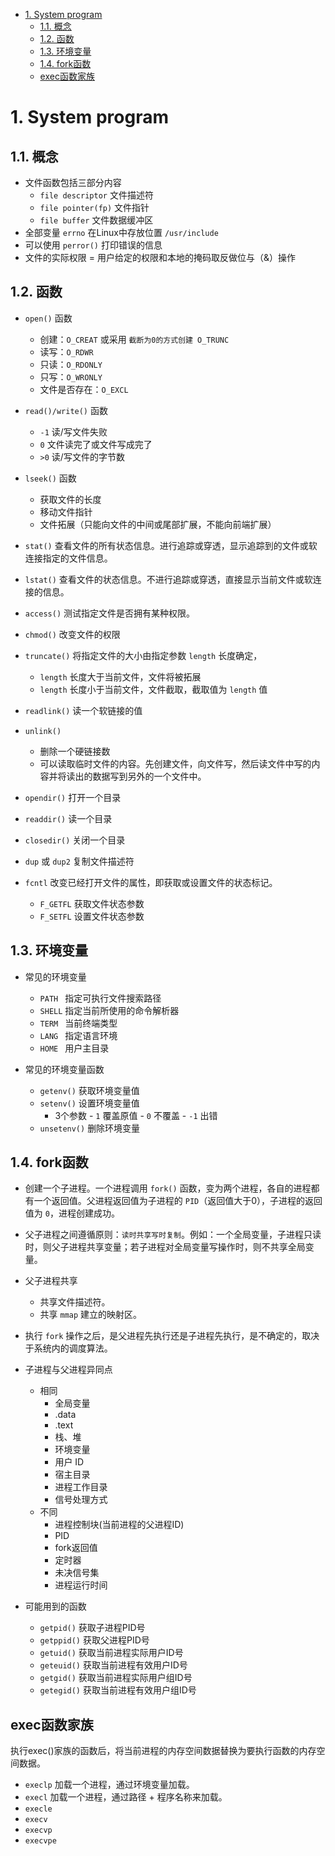 <!--
 * @Author: JohnJeep
 * @Date: 2020-05-23 23:12:17
 * @LastEditTime: 2020-06-04 22:28:47
 * @LastEditors: Please set LastEditors
 * @Description: 系统函数的使用
--> 
<!-- TOC -->

- [1. System program](#1-system-program)
  - [1.1. 概念](#11-概念)
  - [1.2. 函数](#12-函数)
  - [1.3. 环境变量](#13-环境变量)
  - [1.4. fork函数](#14-fork函数)
  - [exec函数家族](#exec函数家族)

<!-- /TOC -->

# 1. System program
## 1.1. 概念
- 文件函数包括三部分内容
  - `file descriptor`  文件描述符
  - `file pointer(fp)` 文件指针
  - `file buffer`     文件数据缓冲区 
- 全部变量 `errno` 在Linux中存放位置 `/usr/include`
- 可以使用 `perror()` 打印错误的信息
- 文件的实际权限 = 用户给定的权限和本地的掩码取反做位与（&）操作


## 1.2. 函数
- `open()` 函数
  - 创建：`O_CREAT` 或采用 `截断为0的方式创建 O_TRUNC`
  - 读写：`O_RDWR`
  - 只读：`O_RDONLY`
  - 只写：`O_WRONLY`
  - 文件是否存在：`O_EXCL`
- `read()/write()` 函数
  - `-1` 读/写文件失败
  - `0`  文件读完了或文件写成完了
  - `>0` 读/写文件的字节数
- `lseek()` 函数 
  - 获取文件的长度
  - 移动文件指针
  - 文件拓展（只能向文件的中间或尾部扩展，不能向前端扩展）
- `stat()` 查看文件的所有状态信息。进行追踪或穿透，显示追踪到的文件或软连接指定的文件信息。
- `lstat()` 查看文件的状态信息。不进行追踪或穿透，直接显示当前文件或软连接的信息。
- `access()` 测试指定文件是否拥有某种权限。 
- `chmod()` 改变文件的权限
- `truncate()` 将指定文件的大小由指定参数 `length` 长度确定，
  - `length` 长度大于当前文件，文件将被拓展
  - `length` 长度小于当前文件，文件截取，截取值为 `length` 值
- `readlink()` 读一个软链接的值
- `unlink()` 
  - 删除一个硬链接数
  - 可以读取临时文件的内容。先创建文件，向文件写，然后读文件中写的内容并将读出的数据写到另外的一个文件中。


- `opendir()` 打开一个目录
- `readdir()` 读一个目录
- `closedir()` 关闭一个目录


- `dup` 或 `dup2` 复制文件描述符
- `fcntl` 改变已经打开文件的属性，即获取或设置文件的状态标记。
  - `F_GETFL` 获取文件状态参数
  - `F_SETFL` 设置文件状态参数
   

## 1.3. 环境变量
- 常见的环境变量
  - `PATH ` 指定可执行文件搜索路径
  - `SHELL` 指定当前所使用的命令解析器
  - `TERM ` 当前终端类型
  - `LANG ` 指定语言环境
  - `HOME ` 用户主目录


- 常见的环境变量函数 
  - `getenv()` 获取环境变量值
  - `setenv()` 设置环境变量值
	  - 3个参数
			- `1`  覆盖原值
			- `0`  不覆盖
			- `-1` 出错
  - `unsetenv()` 删除环境变量



## 1.4. fork函数
- 创建一个子进程。一个进程调用 `fork()` 函数，变为两个进程，各自的进程都有一个返回值。父进程返回值为子进程的 `PID`（返回值大于0），子进程的返回值为 `0`，进程创建成功。
- 父子进程之间遵循原则：`读时共享写时复制`。例如：一个全局变量，子进程只读时，则父子进程共享变量；若子进程对全局变量写操作时，则不共享全局变量。
- 父子进程共享
  - 共享文件描述符。
  - 共享 `mmap` 建立的映射区。
- 执行 `fork` 操作之后，是父进程先执行还是子进程先执行，是不确定的，取决于系统内的调度算法。
- 子进程与父进程异同点
  - 相同
    - 全局变量 
    - .data
    - .text
    - 栈、堆
    - 环境变量
    - 用户 ID
    - 宿主目录
    - 进程工作目录
    - 信号处理方式
  - 不同
    - 进程控制块(当前进程的父进程ID)
    - PID
    - fork返回值
    - 定时器
    - 未决信号集
    - 进程运行时间 


- 可能用到的函数
  - `getpid()`  获取子进程PID号
  - `getppid()` 获取父进程PID号
  - `getuid()`  获取当前进程实际用户ID号
  - `geteuid()` 获取当前进程有效用户ID号
  - `getgid()`  获取当前进程实际用户组ID号
  - `getegid()` 获取当前进程有效用户组ID号


## exec函数家族
执行exec()家族的函数后，将当前进程的内存空间数据替换为要执行函数的内存空间数据。

- `execlp` 加载一个进程，通过环境变量加载。
- `execl` 加载一个进程，通过路径 + 程序名称来加载。
- `execle`
- `execv`
- `execvp`
- `execvpe`






